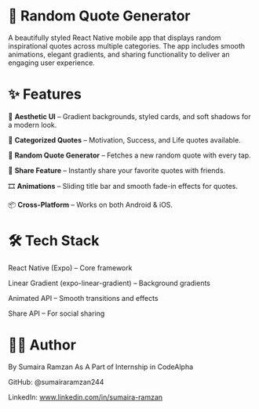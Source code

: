 # 📖 Random Quote Generator

A beautifully styled React Native mobile app that displays random inspirational quotes across multiple categories. The app includes smooth animations, elegant gradients, and sharing functionality to deliver an engaging user experience.

# ✨ Features

🎨 **Aesthetic UI** – Gradient backgrounds, styled cards, and soft shadows for a modern look.

📝 **Categorized Quotes** – Motivation, Success, and Life quotes available.

🔀 **Random Quote Generator** – Fetches a new random quote with every tap.

📲 **Share Feature** – Instantly share your favorite quotes with friends.

🎞 **Animations** – Sliding title bar and smooth fade-in effects for quotes.

📦 **Cross-Platform** – Works on both Android & iOS.

# 🛠️ Tech Stack

React Native (Expo) – Core framework

Linear Gradient (expo-linear-gradient) – Background gradients

Animated API – Smooth transitions and effects

Share API – For social sharing


# 👩‍💻 Author

 By Sumaira Ramzan  As A Part of Internship in CodeAlpha

GitHub: @sumairaramzan244

LinkedIn: www.linkedin.com/in/sumaira-ramzan
